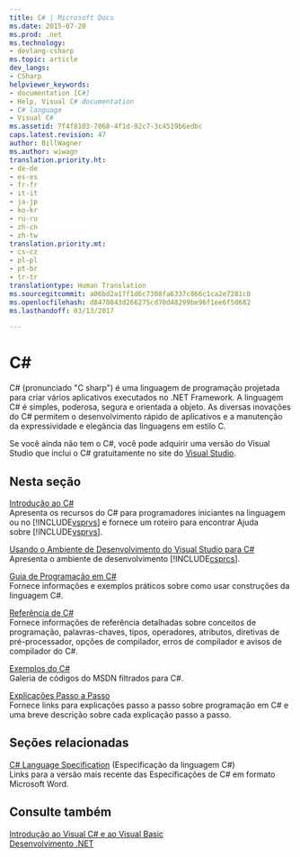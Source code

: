 ```yaml
---
title: C# | Microsoft Docs
ms.date: 2015-07-20
ms.prod: .net
ms.technology:
- devlang-csharp
ms.topic: article
dev_langs:
- CSharp
helpviewer_keywords:
- documentation [C#]
- Help, Visual C# documentation
- C# language
- Visual C#
ms.assetid: 7f4f8103-7068-4f1d-92c7-3c4519b6edbc
caps.latest.revision: 47
author: BillWagner
ms.author: wiwagn
translation.priority.ht:
- de-de
- es-es
- fr-fr
- it-it
- ja-jp
- ko-kr
- ru-ru
- zh-cn
- zh-tw
translation.priority.mt:
- cs-cz
- pl-pl
- pt-br
- tr-tr
translationtype: Human Translation
ms.sourcegitcommit: a06bd2a17f1d6c7308fa6337c866c1ca2e7281c0
ms.openlocfilehash: d8470043d266275cd70d48299be96f1ee6f50682
ms.lasthandoff: 03/13/2017

---
```

# <a name="c"></a>C#
C# (pronunciado "C sharp") é uma linguagem de programação projetada para criar vários aplicativos executados no .NET Framework. A linguagem C# é simples, poderosa, segura e orientada a objeto. As diversas inovações do C# permitem o desenvolvimento rápido de aplicativos e a manutenção da expressividade e elegância das linguagens em estilo C.  
  
 Se você ainda não tem o C#, você pode adquirir uma versão do Visual Studio que inclui o C# gratuitamente no site do [Visual Studio](https://www.visualstudio.com/products/free-developer-offers-vs).  
  
## <a name="in-this-section"></a>Nesta seção  
 [Introdução ao C#](../csharp/getting-started/getting-started-with-csharp.md)  
 Apresenta os recursos do C# para programadores iniciantes na linguagem ou no [!INCLUDE[vsprvs](../csharp/includes/vsprvs_md.md)] e fornece um roteiro para encontrar Ajuda sobre [!INCLUDE[vsprvs](../csharp/includes/vsprvs_md.md)].  
  
 [Usando o Ambiente de Desenvolvimento do Visual Studio para C#](https://docs.microsoft.com/visualstudio/csharp-ide/using-the-visual-studio-development-environment-for-csharp)  
 Apresenta o ambiente de desenvolvimento [!INCLUDE[csprcs](../csharp/includes/csprcs_md.md)].  
  
 [Guia de Programação em C#](../csharp/programming-guide/index.md)  
 Fornece informações e exemplos práticos sobre como usar construções da linguagem C#.  
  
 [Referência de C#](../csharp/language-reference/index.md)  
 Fornece informações de referência detalhadas sobre conceitos de programação, palavras-chaves, tipos, operadores, atributos, diretivas de pré-processador, opções de compilador, erros de compilador e avisos de compilador do C#.  
  
 [Exemplos do C#](http://code.msdn.microsoft.com/site/search?f%5B0%5D.Type=ProgrammingLanguage&f%5B0%5D.Value=C%23&f%5B0%5D.Text=C%23)  
 Galeria de códigos do MSDN filtrados para C#.  
  
 [Explicações Passo a Passo](../csharp/walkthroughs.md)  
 Fornece links para explicações passo a passo sobre programação em C# e uma breve descrição sobre cada explicação passo a passo.  
  
## <a name="related-sections"></a>Seções relacionadas  
 [C# Language Specification](../csharp/language-reference/language-specification.md) (Especificação da linguagem C#)  
 Links para a versão mais recente das Especificações de C# em formato Microsoft Word.  
  
## <a name="see-also"></a>Consulte também  
 [Introdução ao Visual C# e ao Visual Basic](https://docs.microsoft.com/visualstudio/ide/getting-started-with-visual-csharp-and-visual-basic)   
 [Desenvolvimento .NET](https://msdn.microsoft.com/library/ff361664)
